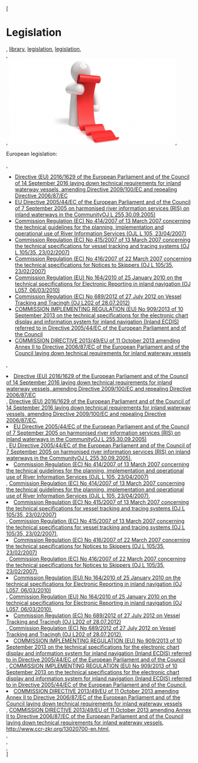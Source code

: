[

# Legislation

, <a href="http://www.ris.eu/library" style="text-transform:lowercase;">Library</a>, <a href="http://www.ris.eu/library/legislation" style="text-transform:lowercase;">Legislation</a>, <a href="http://www.ris.eu/library/legislation/legislation" style="text-transform:lowercase;">Legislation</a>,   
,   
, ![](docs/Image/385/thumb_450x-_screen_capture_22.png), 

<div>European legislation:</div>

, 

*   <a href="http://eur-lex.europa.eu/legal-content/EN/TXT/?uri=uriserv:OJ.L_.2016.252.01.0118.01.ENG&amp;toc=OJ:L:2016:252:TOC" target="_blank">Directive (EU) 2016/1629 of the European Parliament and of the Council of 14 September 2016 laying down technical requirements for inland waterway vessels, amending Directive 2009/100/EC and repealing Directive 2006/87/EC</a>
*   [EU Directive 2005/44/EC of the European Parliament and of&nbsp;the Council of 7 September 2005 on harmonised river information services (RIS) on inland waterways in the CommunityOJ L 255,30.09.2005)](http://eur-lex.europa.eu/legal-content/EN/TXT/?qid=1415888490219&amp;uri=CELEX:32005L0044)
*   [Commission Regulation (EC) No 414/2007 of 13 March 2007 concerning the technical guidelines for the planning, implementation and operational use of River Information Services (OJL L 105, 23/04/2007)](http://eur-lex.europa.eu/LexUriServ/LexUriServ.do?uri=OJ:L:2007:105:0001:0034:EN:PDF)
*   [Commission Regulation (EC) No 415/2007 of 13 March 2007 concerning the technical specifications for vessel tracking and tracing systems&nbsp;(OJ L 105/35, 23/02/2007)](http://eur-lex.europa.eu/LexUriServ/LexUriServ.do?uri=OJ:L:2007:105:0035:0087:EN:PDF)
*   [Commission Regulation (EC) No 416/2007 of 22 March 2007 concerning the technical specifications for Notices to Skippers (OJ L 105/35, 23/02/2007)](http://eur-lex.europa.eu/LexUriServ/LexUriServ.do?uri=OJ:L:2007:105:0088:0253:EN:PDF)
*   [Commission Regulation (EU) No 164/2010 of 25 January 2010 on the technical specifications for Electronic Reporting in inland navigation&nbsp;(OJ L057, 06/03/2010)](http://eur-lex.europa.eu/LexUriServ/LexUriServ.do?uri=OJ:L:2010:057:0001:0154:EN:PDF)
*   [Commission Regulation (EC) No 689/2012 of 27 July 2012 on Vessel Tracking and Tracingh (OJ L202 of 28.07.2012)](http://eur-lex.europa.eu/LexUriServ/LexUriServ.do?uri=OJ:L:2012:202:0005:0012:EN:PDF)
*   [COMMISSION IMPLEMENTING REGULATION (EU) No 909/2013 of 10 September 2013 on the technical specifications for the electronic chart display and information system for inland navigation (Inland ECDIS) referred to in Directive 2005/44/EC of the European Parliament and of the Council](http://eur-lex.europa.eu/LexUriServ/LexUriServ.do?uri=OJ:L:2013:258:0001:0041:EN:PDF)
*   [COMMISSION DIRECTIVE 2013/49/EU of 11 October 2013 amending Annex II to Directive 2006/87/EC of the European Parliament and of the Council laying down technical requirements for inland waterway vessels](http://eur-lex.europa.eu/legal-content/EN/TXT/PDF/?uri=CELEX:32013L0049&amp;from=EN)

, <li><a href="http://eur-lex.europa.eu/legal-content/EN/TXT/?uri=uriserv:OJ.L_.2016.252.01.0118.01.ENG&amp;toc=OJ:L:2016:252:TOC" target="_blank">Directive (EU) 2016/1629 of the European Parliament and of the Council of 14 September 2016 laying down technical requirements for inland waterway vessels, amending Directive 2009/100/EC and repealing Directive 2006/87/EC</a></li>, <a href="http://eur-lex.europa.eu/legal-content/EN/TXT/?uri=uriserv:OJ.L_.2016.252.01.0118.01.ENG&amp;toc=OJ:L:2016:252:TOC" target="_blank">Directive (EU) 2016/1629 of the European Parliament and of the Council of 14 September 2016 laying down technical requirements for inland waterway vessels, amending Directive 2009/100/EC and repealing Directive 2006/87/EC</a>, <li><a href="http://eur-lex.europa.eu/legal-content/EN/TXT/?qid=1415888490219&amp;uri=CELEX:32005L0044">EU Directive 2005/44/EC of the European Parliament and of&nbsp;the Council of 7 September 2005 on harmonised river information services (RIS) on inland waterways in the CommunityOJ L 255,30.09.2005)</a></li>, [EU Directive 2005/44/EC of the European Parliament and of&nbsp;the Council of 7 September 2005 on harmonised river information services (RIS) on inland waterways in the CommunityOJ L 255,30.09.2005)](http://eur-lex.europa.eu/legal-content/EN/TXT/?qid=1415888490219&amp;uri=CELEX:32005L0044), <li><a href="http://eur-lex.europa.eu/LexUriServ/LexUriServ.do?uri=OJ:L:2007:105:0001:0034:EN:PDF">Commission Regulation (EC) No 414/2007 of 13 March 2007 concerning the technical guidelines for the planning, implementation and operational use of River Information Services (OJL L 105, 23/04/2007)</a></li>, [Commission Regulation (EC) No 414/2007 of 13 March 2007 concerning the technical guidelines for the planning, implementation and operational use of River Information Services (OJL L 105, 23/04/2007)](http://eur-lex.europa.eu/LexUriServ/LexUriServ.do?uri=OJ:L:2007:105:0001:0034:EN:PDF), <li><a href="http://eur-lex.europa.eu/LexUriServ/LexUriServ.do?uri=OJ:L:2007:105:0035:0087:EN:PDF">Commission Regulation (EC) No 415/2007 of 13 March 2007 concerning the technical specifications for vessel tracking and tracing systems&nbsp;(OJ L 105/35, 23/02/2007)</a></li>, [Commission Regulation (EC) No 415/2007 of 13 March 2007 concerning the technical specifications for vessel tracking and tracing systems&nbsp;(OJ L 105/35, 23/02/2007)](http://eur-lex.europa.eu/LexUriServ/LexUriServ.do?uri=OJ:L:2007:105:0035:0087:EN:PDF), <li><a href="http://eur-lex.europa.eu/LexUriServ/LexUriServ.do?uri=OJ:L:2007:105:0088:0253:EN:PDF">Commission Regulation (EC) No 416/2007 of 22 March 2007 concerning the technical specifications for Notices to Skippers (OJ L 105/35, 23/02/2007)</a></li>, [Commission Regulation (EC) No 416/2007 of 22 March 2007 concerning the technical specifications for Notices to Skippers (OJ L 105/35, 23/02/2007)](http://eur-lex.europa.eu/LexUriServ/LexUriServ.do?uri=OJ:L:2007:105:0088:0253:EN:PDF), <li><a href="http://eur-lex.europa.eu/LexUriServ/LexUriServ.do?uri=OJ:L:2010:057:0001:0154:EN:PDF">Commission Regulation (EU) No 164/2010 of 25 January 2010 on the technical specifications for Electronic Reporting in inland navigation&nbsp;(OJ L057, 06/03/2010)</a></li>, [Commission Regulation (EU) No 164/2010 of 25 January 2010 on the technical specifications for Electronic Reporting in inland navigation&nbsp;(OJ L057, 06/03/2010)](http://eur-lex.europa.eu/LexUriServ/LexUriServ.do?uri=OJ:L:2010:057:0001:0154:EN:PDF), <li><a href="http://eur-lex.europa.eu/LexUriServ/LexUriServ.do?uri=OJ:L:2012:202:0005:0012:EN:PDF">Commission Regulation (EC) No 689/2012 of 27 July 2012 on Vessel Tracking and Tracingh (OJ L202 of 28.07.2012)</a></li>, [Commission Regulation (EC) No 689/2012 of 27 July 2012 on Vessel Tracking and Tracingh (OJ L202 of 28.07.2012)](http://eur-lex.europa.eu/LexUriServ/LexUriServ.do?uri=OJ:L:2012:202:0005:0012:EN:PDF), <li><a href="http://eur-lex.europa.eu/LexUriServ/LexUriServ.do?uri=OJ:L:2013:258:0001:0041:EN:PDF">COMMISSION IMPLEMENTING REGULATION (EU) No 909/2013 of 10 September 2013 on the technical specifications for the electronic chart display and information system for inland navigation (Inland ECDIS) referred to in Directive 2005/44/EC of the European Parliament and of the Council</a></li>, [COMMISSION IMPLEMENTING REGULATION (EU) No 909/2013 of 10 September 2013 on the technical specifications for the electronic chart display and information system for inland navigation (Inland ECDIS) referred to in Directive 2005/44/EC of the European Parliament and of the Council](http://eur-lex.europa.eu/LexUriServ/LexUriServ.do?uri=OJ:L:2013:258:0001:0041:EN:PDF), <li><a href="http://eur-lex.europa.eu/legal-content/EN/TXT/PDF/?uri=CELEX:32013L0049&amp;from=EN">COMMISSION DIRECTIVE 2013/49/EU of 11 October 2013 amending Annex II to Directive 2006/87/EC of the European Parliament and of the Council laying down technical requirements for inland waterway vessels</a></li>, [COMMISSION DIRECTIVE 2013/49/EU of 11 October 2013 amending Annex II to Directive 2006/87/EC of the European Parliament and of the Council laying down technical requirements for inland waterway vessels](http://eur-lex.europa.eu/legal-content/EN/TXT/PDF/?uri=CELEX:32013L0049&amp;from=EN), <http://www.ccr-zkr.org/13020700-en.html>,   
,   
,   
,   
]